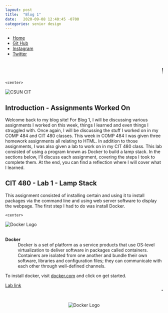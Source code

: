 ```yaml
---
layout: post
title:  "Blog 1"
date:   2020-09-08 12:40:45 -0700
categories: senior design
---
```


<html>



<style>
{% include custom.css %}
</style>

  <title>Blog 0</title>
<body>
<ul class="navbar">
 
  <li class="navbar"><a class="home" href="http://dec98524.github.io/">Home</a></li>
  <li class="navbar"><a href="https://github.com/dec98524/dec98524.github.io">Git Hub</a></li>
  <li class="navbar"><a href="https://www.instagram.com/im.davidcastaneda/">Instagram</a></li>
  <li class="navbar"><a href="https://twitter.com/refilldranks">Twitter</a></li>

</ul>
<br>
<marquee style="color:black;font-size: 20pt" behavior="scroll" direction="left"><i>Welcome to my blog site!</i></marquee>

    <center>
<img src="https://www.csun.edu/ua/2017logos/Seal-CSUN-Horizontal-186.png" alt="CSUN CIT" align="middle">
</center>

<h2>Introduction - Assignments Worked On</h2>

<p>Welcome back to my blog site! For Blog 1, I will be discussing various assignments I worked on this week, things I learned and even things I struggled with. Once again, I will be discussing the stuff I worked on in my COMP 484 and CIT 480 classes. This week in COMP 484 I was given three homework assignments all relating to HTML. In addition to those assignments, I was also given a lab to work on in my CIT 480 class. This lab consisted of using a program known as Docker to build a lamp stack. In the sections below, I’ll discuss each assignment, covering the steps I took to complete them. At the end, you can find a reflection where I will cover what I learned.</p>

<h2>CIT 480 - Lab 1 - Lamp Stack</h2> 

<p>This assignment consisted of installing certain  and using it to install packages via the command line and using web server software to display the webpage. The first step I had to do was install Docker.</p>

    <center>
<img src="https://miro.medium.com/max/2404/1*JUOITpaBdlrMP9D__-K5Fw.png" alt="Docker Logo" align="middle">
</center>
<br> <br>

<dl>
  <dt><b>Docker</b></dt>
  <dd>Docker is a set of platform as a service products that use OS-level virtualization to deliver software in packages called containers. Containers are isolated from one another and bundle their own software, libraries and configuration files; they can communicate with each other through well-defined channels.</dd>
</dl>
<p>To install docker, visit <a href="https://www.docker.com/" style="text-decoration: underline">docker.com</a> and click on get started.
    


<p><a href="https://canvas.csun.edu/courses/81618/files/10141705/download?wrap=1" style="text-decoration: underline">Lab link</a> 
    <marquee style="color:black;font-size: 20pt" behavior="scroll" direction="left">Thanks for reading. See you next week!</marquee>
  <center>
<img src="https://i.imgur.com/wZxrVif.png" alt="Docker Logo" align="middle">
</center>


</p> 
</body>
</html>

